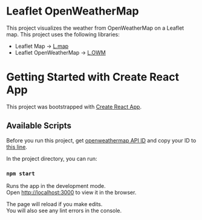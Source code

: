 # Leaflet OpenWeatherMap
This project visualizes the weather from OpenWeatherMap on a Leaflet map. This project uses the following libraries:

* Leaflet Map → [L.map](https://www.npmjs.com/package/leaflet)
* Leaflet OpenWeatherMap → [L.OWM](https://www.npmjs.com/package/leaflet-openweathermap)


# Getting Started with Create React App

This project was bootstrapped with [Create React App](https://github.com/facebook/create-react-app).

## Available Scripts

Before you run this project, get [openweathermap API ID](https://openweathermap.org/api) and copy your ID to [this line](https://github.com/ichacahyawulan/leaflet-openweathermap/blob/main/src/components/Map.jsx#L54).

In the project directory, you can run:

### `npm start`

Runs the app in the development mode.\
Open [http://localhost:3000](http://localhost:3000) to view it in the browser.

The page will reload if you make edits.\
You will also see any lint errors in the console.
